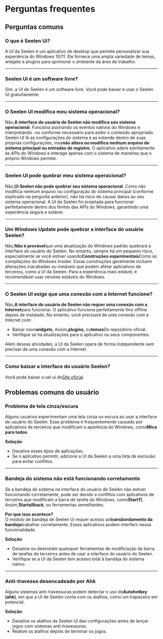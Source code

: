 # **Perguntas frequentes**

## **Perguntas comuns**

### **O que é Seelen Ui?**

A UI da Seelen é um aplicativo de desktop que permite personalizar sua experiência do Windows 10/11. Ele fornece uma ampla variedade de temas, widgets e plugins para aprimorar o ambiente da área de trabalho.

***

### **Seelen Ui é um software livre?**

Sim, a UI de Seelen é um software livre. Você pode baixar e usar o Seelen UI gratuitamente.

***

### **O Seelen UI modifica meu sistema operacional?**

Não,**A interface do usuário de Seelen não modifica seu sistema operacional**. Funciona assinando os eventos nativos do Windows e interpretando -os conforme necessário para exibir o conteúdo apropriado. Seelen UI lê as configurações do sistema e as estende dentro de suas próprias configurações, mas**não altera ou modifica nenhum arquivo do sistema principal ou entradas de registro**. O aplicativo adere estritamente às APIs do Windows e interage apenas com o sistema de maneiras que o próprio Windows permite.

***

### **Seelen UI pode quebrar meu sistema operacional?**

Não,**Ui Seelen não pode quebrar seu sistema operacional**. Como não modifica nenhum arquivo ou configuração do sistema principal (conforme explicado na pergunta anterior), não há risco de causar danos ao seu sistema operacional. A UI da Seelen foi projetada para funcionar perfeitamente dentro dos limites das APIs do Windows, garantindo uma experiência segura e estável.

***

### **Um Windows Update pode quebrar a interface do usuário Seelen?**

Não,**Não é provável**que uma atualização do Windows padrão quebrará a interface do usuário do Seelen. No entanto, sempre há um pequeno risco, especialmente se você estiver usando**Construções experimentais**Como as compilações do Windows Insider. Essas construções geralmente incluem alterações inacabadas ou instáveis ​​que podem afetar aplicativos de terceiros, como a UI da Seelen. Para a experiência mais estável, é recomendável usar versões estáveis ​​do Windows.

***

### **O Seelen UI exige que uma conexão com a Internet funcione?**

Não,**A interface do usuário de Seelen não requer uma conexão com a Internet**para funcionar. O aplicativo funciona perfeitamente fino offline depois de instalado. No entanto, você precisará de uma conexão com a Internet com:

* Baixar novo**widgets**, Assim,**plugins**, ou**temas**Do repositório oficial.
* Verifique se há atualizações para o aplicativo ou seus componentes.

Além dessas atividades, a UI da Seelen opera de forma independente sem precisar de uma conexão com a Internet.

***

### **Como baixar a interface do usuário Seelen?**

Você pode baixar o uel ui do[Site oficial](https://seelen.io).

## **Problemas comuns do usuário**

### **Problema de tela cinza/escura**

Alguns usuários experimentam uma tela cinza ou escura ao usar a interface do usuário do Seelen. Esse problema é frequentemente causado por aplicativos de terceiros que modificam a aparência do Windows, como**Mica para todos**.

**Solução**:

* Desative esses tipos de aplicações.
* Se o aplicativo permitir, adicione a UI da Seelen a uma lista de exclusão para evitar conflitos.

***

### **Bandeja do sistema não está funcionando corretamente**

Se a bandeja do sistema na interface do usuário de Seelen não estiver funcionando corretamente, pode ser devido a conflitos com aplicativos de terceiros que modificam a barra de tarefa do Windows, como**Start11**, Assim,**Startallback**, ou ferramentas semelhantes.

**Por que isso acontece?**\
O módulo de bandeja de Seelen Ui requer acesso ao**transbordamento da bandeja**trabalhar corretamente. Esses aplicativos podem interferir nessa funcionalidade.

**Solução**:

* Desative ou desinstale quaisquer ferramentas de modificação da barra de tarefas de terceiros antes de usar a interface do usuário do Seelen.
* Verifique se a UI da Seelen tem acesso total à bandeja do sistema nativo.

***

### **Anti-travesso desencadeado por Ahk**

Alguns sistemas anti-travessuras podem detectar o uso de**Autohotkey (ahk)**, em que a UI de Seelen conta com os atalhos, como um trapaceiro em potencial.

**Solução**:

* Desative os atalhos da Seelen UI das configurações antes de lançar jogos com sistemas anti-travessuras.
* Reative os atalhos depois de terminar os jogos.
